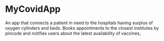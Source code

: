 # MyCovidApp
An app that connects a patient in need to the hospitals having surplus of oxygen cylinders and beds. Books appointments to the closest institutes by pincode and notifies users about the latest availability of vaccines, 
